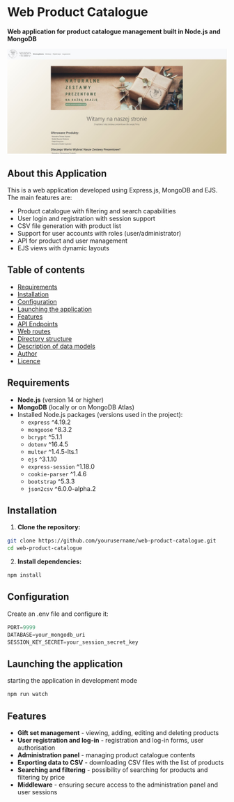 # Web Product Catalogue

**Web application for product catalogue management built in Node.js and MongoDB**

![HomePage view](./screenshots/homepage.JPG)

## About this Application

This is a web application developed using Express.js, MongoDB and EJS. The main features are:
- Product catalogue with filtering and search capabilities
- User login and registration with session support
- CSV file generation with product list
- Support for user accounts with roles (user/administrator)
- API for product and user management
- EJS views with dynamic layouts

 
## Table of contents
- [Requirements](#requirements)
- [Installation](#installation)
- [Configuration](#configuration)
- [Launching the application](#starting-application)
- [Features](#features)
- [API Endpoints](#api-endpoints)
- [Web routes](#web-routes)
- [Directory structure](#directory-structure)
- [Description of data models](#description-data-models)
- [Author](#author)
- [Licence](#licence)

## Requirements

- **Node.js** (version 14 or higher)
- **MongoDB** (locally or on MongoDB Atlas)
- Installed Node.js packages (versions used in the project):
  - `express` ^4.19.2
  - `mongoose` ^8.3.2
  - `bcrypt` ^5.1.1
  - `dotenv` ^16.4.5
  - `multer` ^1.4.5-lts.1
  - `ejs` ^3.1.10
  - `express-session` ^1.18.0
  - `cookie-parser` ^1.4.6
  - `bootstrap` ^5.3.3
  - `json2csv` ^6.0.0-alpha.2

## Installation

1. **Clone the repository:**
```bash
git clone https://github.com/yourusername/web-product-catalogue.git
cd web-product-catalogue
```

2. **Install dependencies:**
```bash
npm install
```

## Configuration

Create an .env file and configure it:

```js
PORT=9999
DATABASE=your_mongodb_uri
SESSION_KEY_SECRET=your_session_secret_key
```

## Launching the application

starting the application in development mode
```bash
npm run watch
```

## Features

- <strong>Gift set management</strong> - viewing, adding, editing and deleting products
- <strong>User registration and log-in</strong> - registration and log-in forms, user authorisation
- <strong>Administration panel</strong> - managing product catalogue contents
- <strong>Exporting data to CSV</strong> - downloading CSV files with the list of products
- <strong>Searching and filtering</strong> - possibility of searching for products and filtering by price
- <strong>Middleware</strong> - ensuring secure access to the administration panel and user sessions